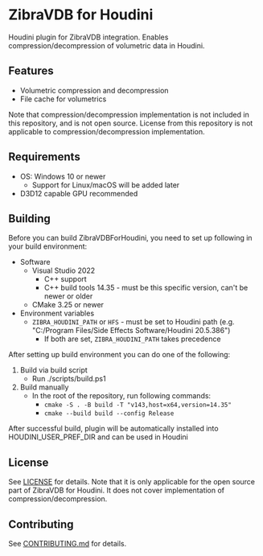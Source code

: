 # ZibraVDB for Houdini
Houdini plugin for ZibraVDB integration. Enables compression/decompression of volumetric data in Houdini.

## Features
* Volumetric compression and decompression
* File cache for volumetrics

Note that compression/decompression implementation is not included in this repository, and is not open source. License from this repository is not applicable to compression/decompression implementation.

## Requirements
* OS: Windows 10 or newer
  * Support for Linux/macOS will be added later
* D3D12 capable GPU recommended

## Building
Before you can build ZibraVDBForHoudini, you need to set up following in your build environment:
* Software
    * Visual Studio 2022
        * C++ support
        * C++ build tools 14.35 - must be this specific version, can't be newer or older
    * CMake 3.25 or newer
* Environment variables
    * `ZIBRA_HOUDINI_PATH` or `HFS` - must be set to Houdini path (e.g. "C:/Program Files/Side Effects Software/Houdini 20.5.386")
        * If both are set, `ZIBRA_HOUDINI_PATH` takes precedence

After setting up build environment you can do one of the following:
1. Build via build script
    * Run ./scripts/build.ps1
2. Build manually
    * In the root of the repository, run following commands: 
        * `cmake -S . -B build -T "v143,host=x64,version=14.35"`
        * `cmake --build build --config Release`

After successful build, plugin will be automatically installed into HOUDINI_USER_PREF_DIR and can be used in Houdini

## License

See [LICENSE](LICENSE) for details. Note that it is only applicable for the open source part of ZibraVDB for Houdini. It does not cover implementation of compression/decompression.

## Contributing 

See [CONTRIBUTING.md](CONTRIBUTING.md) for details.
